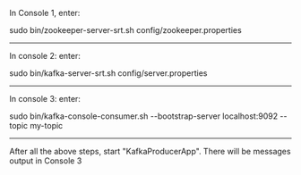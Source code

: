 In Console 1, enter:

sudo bin/zookeeper-server-srt.sh config/zookeeper.properties

-------------------------------------------
In console 2: enter:

sudo bin/kafka-server-srt.sh config/server.properties

-------------------------------------------
In console 3: enter:

sudo bin/kafka-console-consumer.sh --bootstrap-server localhost:9092 --topic my-topic

-------------------------------------------
After all the above steps, start "KafkaProducerApp".  There will be messages output in Console 3



